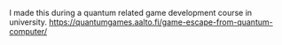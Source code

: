 I made this during a quantum related game development course in university.
https://quantumgames.aalto.fi/game-escape-from-quantum-computer/

<!---
- 👋 Hi, I’m @Hengad
- 👀 I’m interested in ...
- 🌱 I’m currently learning ...
- 💞️ I’m looking to collaborate on ...
- 📫 How to reach me ...

Hengad/Hengad is a ✨ special ✨ repository because its `README.md` (this file) appears on your GitHub profile.
You can click the Preview link to take a look at your changes.
--->
